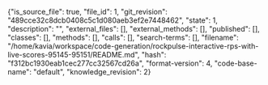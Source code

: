 {"is_source_file": true, "file_id": 1, "git_revision": "489cce32c8dcb0408c5c1d080aeb3ef2e7448462", "state": 1, "description": "", "external_files": [], "external_methods": [], "published": [], "classes": [], "methods": [], "calls": [], "search-terms": [], "filename": "/home/kavia/workspace/code-generation/rockpulse-interactive-rps-with-live-scores-95145-95151/README.md", "hash": "f312bc1930eab1cec277cc32567cd26a", "format-version": 4, "code-base-name": "default", "knowledge_revision": 2}